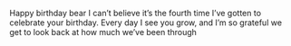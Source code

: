 Happy birthday bear
I can’t believe it’s the fourth time I’ve gotten to celebrate your birthday. Every day I see you grow, and I’m so grateful we get to look back at how much we’ve been through 